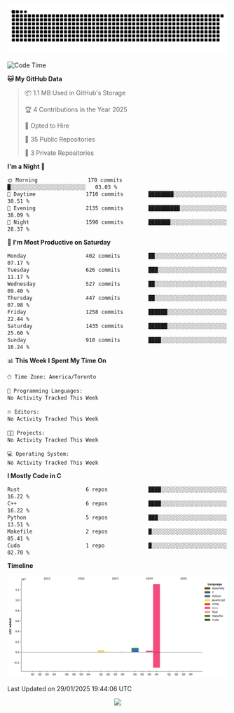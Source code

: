 <picture>
  <source media="(prefers-color-scheme: dark)" srcset="https://raw.githubusercontent.com/kkli08/kkli08/output/github-contribution-grid-snake-dark.svg">
  <source media="(prefers-color-scheme: light)" srcset="https://raw.githubusercontent.com/kkli08/kkli08/output/github-contribution-grid-snake.svg">
  <img alt="github contribution grid snake animation" src="https://raw.githubusercontent.com/kkli08/kkli08/output/github-contribution-grid-snake.svg">
</picture>


<!--START_SECTION:waka-->
![Code Time](http://img.shields.io/badge/Code%20Time-123%20hrs%2034%20mins-blue)

**🐱 My GitHub Data** 

> 📦 1.1 MB Used in GitHub's Storage 
 > 
> 🏆 4 Contributions in the Year 2025
 > 
> 💼 Opted to Hire
 > 
> 📜 35 Public Repositories 
 > 
> 🔑 3 Private Repositories 
 > 
**I'm a Night 🦉** 

```text
🌞 Morning                170 commits         █░░░░░░░░░░░░░░░░░░░░░░░░   03.03 % 
🌆 Daytime                1710 commits        ████████░░░░░░░░░░░░░░░░░   30.51 % 
🌃 Evening                2135 commits        ██████████░░░░░░░░░░░░░░░   38.09 % 
🌙 Night                  1590 commits        ███████░░░░░░░░░░░░░░░░░░   28.37 % 
```
📅 **I'm Most Productive on Saturday** 

```text
Monday                   402 commits         ██░░░░░░░░░░░░░░░░░░░░░░░   07.17 % 
Tuesday                  626 commits         ███░░░░░░░░░░░░░░░░░░░░░░   11.17 % 
Wednesday                527 commits         ██░░░░░░░░░░░░░░░░░░░░░░░   09.40 % 
Thursday                 447 commits         ██░░░░░░░░░░░░░░░░░░░░░░░   07.98 % 
Friday                   1258 commits        ██████░░░░░░░░░░░░░░░░░░░   22.44 % 
Saturday                 1435 commits        ██████░░░░░░░░░░░░░░░░░░░   25.60 % 
Sunday                   910 commits         ████░░░░░░░░░░░░░░░░░░░░░   16.24 % 
```


📊 **This Week I Spent My Time On** 

```text
🕑︎ Time Zone: America/Toronto

💬 Programming Languages: 
No Activity Tracked This Week

🔥 Editors: 
No Activity Tracked This Week

🐱‍💻 Projects: 
No Activity Tracked This Week

💻 Operating System: 
No Activity Tracked This Week
```

**I Mostly Code in C** 

```text
Rust                     6 repos             ████░░░░░░░░░░░░░░░░░░░░░   16.22 % 
C++                      6 repos             ████░░░░░░░░░░░░░░░░░░░░░   16.22 % 
Python                   5 repos             ███░░░░░░░░░░░░░░░░░░░░░░   13.51 % 
Makefile                 2 repos             █░░░░░░░░░░░░░░░░░░░░░░░░   05.41 % 
Cuda                     1 repo              █░░░░░░░░░░░░░░░░░░░░░░░░   02.70 % 
```



**Timeline**

![Lines of Code chart](https://raw.githubusercontent.com/kkli08/kkli08/main/assets/bar_graph.png)


 Last Updated on 29/01/2025 19:44:06 UTC
<!--END_SECTION:waka-->


<div align="center">
    <img  src="https://github-readme-streak-stats.herokuapp.com/?user=kkli08&theme=cobalt" />
</div>

<br/>
<br/>
<br/>

